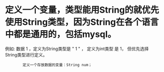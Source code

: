 # 定义一个变量，类型能用String的就优先使用String类型，因为String在各个语言中都是通用的，包括mysql。



  例如:   数据  1   ，定义为String类型是  " 1 " ， 定义为int类型 是  1，  但优先选择String类型进行定义。

  			定义一个存放数据的变量：String num；
